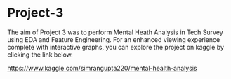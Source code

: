 # Project-3
The aim of Project 3 was to perform Mental Heath Analysis in Tech Survey using EDA and Feature Engineering.
For an enhanced viewing experience complete with interactive graphs, you can explore the project on kaggle by clicking the link below.

https://www.kaggle.com/simrangupta220/mental-health-analysis

